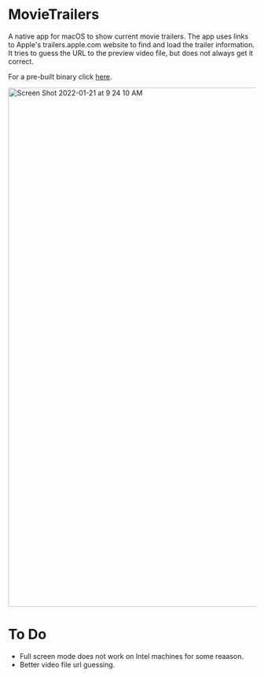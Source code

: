 # MovieTrailers

A native app for macOS to show current movie trailers. The app uses links to Apple's trailers.apple.com website to find and load the trailer information. It tries to guess the URL to the preview video file, but does not always get it correct.

For a pre-built binary click [here](https://robdodson.net/MovieTrailers/downloads/MovieTrailers.dmg).

<img width="1055" alt="Screen Shot 2022-01-21 at 9 24 10 AM" src="https://user-images.githubusercontent.com/16143864/150572161-84ccdc4b-3b1e-44bd-891c-cacc7c605564.png">

# To Do
- Full screen mode does not work on Intel machines for some reaason.
- Better video file url guessing.
